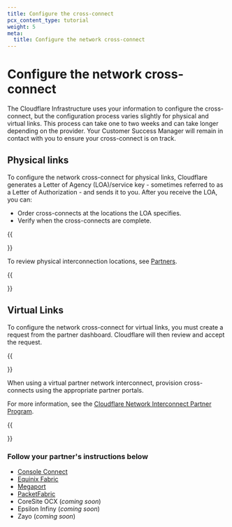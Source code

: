 ```yaml
---
title: Configure the cross-connect
pcx_content_type: tutorial
weight: 5
meta:
  title: Configure the network cross-connect
---
```


# Configure the network cross-connect

The Cloudflare Infrastructure uses your information to configure the cross-connect, but the configuration process varies slightly for physical and virtual links. This process can take one to two weeks and can take longer depending on the provider. Your Customer Success Manager will remain in contact with you to ensure your cross-connect is on track.

## Physical links

To configure the network cross-connect for physical links, Cloudflare generates a Letter of Agency (LOA)/service key - sometimes referred to as a Letter of Authorization - and sends it to you. After you receive the LOA, you can:

- Order cross-connects at the locations the LOA specifies.
- Verify when the cross-connects are complete.

{{<Aside type="note">}}

To review physical interconnection locations, see [Partners](/network-interconnect/partners/#physical-interconnection).

{{</Aside>}}

## Virtual Links

To configure the network cross-connect for virtual links, you must create a request from the partner dashboard. Cloudflare will then review and accept the request.

{{<Aside type="note">}}

When using a virtual partner network interconnect, provision cross-connects using the appropriate partner portals.

For more information, see the [Cloudflare Network Interconnect Partner Program](https://www.cloudflare.com/network-interconnect-partnerships/).

{{</Aside>}}

### Follow your partner's instructions below

- [Console Connect](/network-interconnect/partners/console-connect/)
- [Equinix Fabric](/network-interconnect/partners/equinix-fabric/)
- [Megaport](/network-interconnect/partners/megaport/)
- [PacketFabric](/network-interconnect/partners/packet-fabric/)
- CoreSite OCX (_coming soon_)
- Epsilon Infiny (_coming soon_)
- Zayo (_coming soon_)
